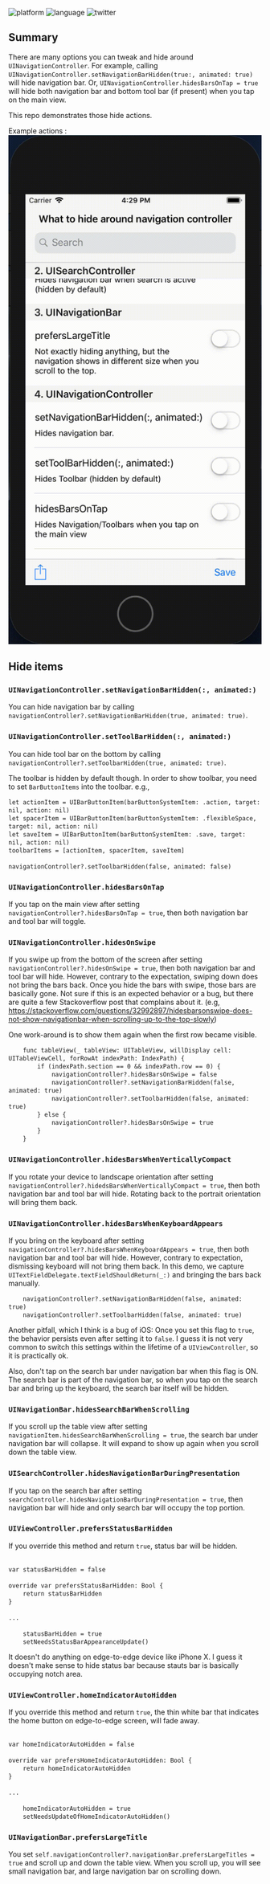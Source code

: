 ![platform](https://img.shields.io/badge/platform-iOS11-blue.svg)
![language](https://img.shields.io/badge/language-swift4.2-green.svg)
![twitter](https://img.shields.io/badge/twitter-@yfujiki-blue.svg)

## Summary
There are many options you can tweak and hide around `UINavigationController`. For example, calling `UINavigationController.setNavigationBarHidden(true:, animated: true)` will hide navigation bar. Or, `UINavigationController.hidesBarsOnTap = true` will hide both navigation bar and bottom tool bar (if present) when you tap on the main view.

This repo demonstrates those hide actions. 

Example actions : 
![Demo](./hideBars.gif)

## Hide items
### `UINavigationController.setNavigationBarHidden(:, animated:)`
You can hide navigation bar by calling `navigationController?.setNavigationBarHidden(true, animated: true)`.

### `UINavigationController.setToolBarHidden(:, animated:)`
You can hide tool bar on the bottom by calling `navigationController?.setToolbarHidden(true, animated: true)`.

The toolbar is hidden by default though. In order to show toolbar, you need to set `BarButtonItems` into the toolbar. e.g.,

```
let actionItem = UIBarButtonItem(barButtonSystemItem: .action, target: nil, action: nil)
let spacerItem = UIBarButtonItem(barButtonSystemItem: .flexibleSpace, target: nil, action: nil)
let saveItem = UIBarButtonItem(barButtonSystemItem: .save, target: nil, action: nil)
toolbarItems = [actionItem, spacerItem, saveItem]

navigationController?.setToolbarHidden(false, animated: false)
```

### `UINavigationController.hidesBarsOnTap`
If you tap on the main view after setting `navigationController?.hidesBarsOnTap = true`, then both navigation bar and tool bar will toggle.

### `UINavigationController.hidesOnSwipe`
If you swipe up from the bottom of the screen after setting `navigationController?.hidesOnSwipe = true`, then both navigation bar and tool bar will hide. However, contrary to the expectation, swiping down does not bring the bars back. Once you hide the bars with swipe, those bars are basically gone. Not sure if this is an expected behavior or a bug, but there are quite a few Stackoverflow post that complains about it. (e.g, https://stackoverflow.com/questions/32992897/hidesbarsonswipe-does-not-show-navigationbar-when-scrolling-up-to-the-top-slowly)

One work-around is to show them again when the first row became visible. 

```
    func tableView(_ tableView: UITableView, willDisplay cell: UITableViewCell, forRowAt indexPath: IndexPath) {
        if (indexPath.section == 0 && indexPath.row == 0) {
            navigationController?.hidesBarsOnSwipe = false
            navigationController?.setNavigationBarHidden(false, animated: true)
            navigationController?.setToolbarHidden(false, animated: true)
        } else {
            navigationController?.hidesBarsOnSwipe = true
        }
    }
```

### `UINavigationController.hidesBarsWhenVerticallyCompact`
If you rotate your device to landscape orientation after setting `navigationController?.hidedsBarsWhenVerticallyCompact = true`, then both navigation bar and tool bar will hide. Rotating back to the portrait orientation will bring them back.

### `UINavigationController.hidesBarsWhenKeyboardAppears`
If you bring on the keyboard after setting `navigationController?.hidesBarsWhenKeyboardAppears = true`, then both navigation bar and tool bar will hide. However, contrary to expectation, dismissing keyboard will not bring them back. In this demo, we capture `UITextFieldDelegate.textFieldShouldReturn(_:)` and bringing the bars back manually.

```
    navigationController?.setNavigationBarHidden(false, animated: true)
    navigationController?.setToolbarHidden(false, animated: true)
```

Another pitfall, which I think is a bug of iOS: Once you set this flag to `true`, the behavior persists even after setting it to `false`. I guess it is not very common to switch this settings within the lifetime of a `UIViewController`, so it is practically ok.

Also, don't tap on the search bar under navigation bar when this flag is ON. The search bar is part of the navigation bar, so when you tap on the search bar and bring up the keyboard, the search bar itself will be hidden. 

### `UINavigationBar.hidesSearchBarWhenScrolling`
If you scroll up the table view after setting `navigationItem.hidesSearchBarWhenScrolling = true`, the search bar under navigation bar will collapse. It will expand to show up again when you scroll down the table view.

### `UISearchController.hidesNavigationBarDuringPresentation`
If you tap on the search bar after setting `searchController.hidesNavigationBarDuringPresentation = true`, then navigation bar will hide and only search bar will occupy the top portion.

### `UIViewController.prefersStatusBarHidden`
If you override this method and return `true`, status bar will be hidden.

```

var statusBarHidden = false

override var prefersStatusBarHidden: Bool {
    return statusBarHidden
}

...

    statusBarHidden = true
    setNeedsStatusBarAppearanceUpdate()
```

It doesn't do anything on edge-to-edge device like iPhone X. I guess it doesn't make sense to hide status bar because stauts bar is basically occupying notch area.

### `UIViewController.homeIndicatorAutoHidden`
If you override this method and return `true`, the thin white bar that indicates the home button on edge-to-edge screen, will fade away. 

```

var homeIndicatorAutoHidden = false

override var prefersHomeIndicatorAutoHidden: Bool {
    return homeIndicatorAutoHidden
}

...

    homeIndicatorAutoHidden = true
    setNeedsUpdateOfHomeIndicatorAutoHidden()
```

### `UINavigationBar.prefersLargeTitle`
You set `self.navigationController?.navigationBar.prefersLargeTitles = true` and scroll up and down the table view. When you scroll up, you will see small navigation bar, and large navigation bar on scrolling down.
